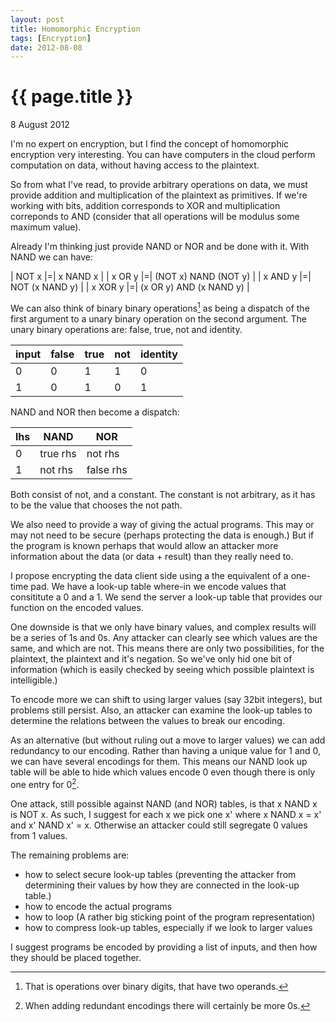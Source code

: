 ```yaml
---
layout: post
title: Homomorphic Encryption
tags: [Encryption]
date: 2012-08-08
---
```


{{ page.title }}
================
<p class="meta">8 August 2012</p>

I'm no expert on encryption, but I find the concept of homomorphic encryption very interesting. You can have computers in the cloud perform computation on data, without having access to the plaintext.

So from what I've read, to provide arbitrary operations on data, we must provide addition and multiplication of the plaintext as primitives. If we're working with bits, addition corresponds to XOR and multiplication correponds to AND (consider that all operations will be modulus some maximum value).

Already I'm thinking just provide NAND or NOR and be done with it. With NAND we can have:

| NOT x    |=| x NAND x                |
| x OR y   |=| (NOT x) NAND (NOT y)    |
| x AND y  |=| NOT (x NAND y)          |
| x XOR y  |=| (x OR y) AND (x NAND y) |

We can also think of binary binary operations[^1] as being a dispatch of the first argument to a unary binary operation on the second argument. The unary binary operations are: false, true, not and identity.

| input | false | true | not | identity |
|-------|-------|------|-----|----------|
|     0 |     0 |    1 |   1 |        0 |
|     1 |     0 |    1 |   0 |        1 |

NAND and NOR then become a dispatch:

| lhs |  NAND     |       NOR |
|-----|-----------|-----------|
|   0 |  true rhs |   not rhs |
|   1 |   not rhs | false rhs |

Both consist of not, and a constant. The constant is not arbitrary, as it has to be the value that chooses the not path.

We also need to provide a way of giving the actual programs. This may or may not need to be secure (perhaps protecting the data is enough.) But if the program is known perhaps that would allow an attacker more information about the data (or data + result) than they really need to.

I propose encrypting the data client side using a the equivalent of a one-time pad. We have a look-up table where-in we encode values that consititute a 0 and a 1. We send the server a look-up table that provides our function on the encoded values.

One downside is that we only have binary values, and complex results will be a series of 1s and 0s. Any attacker can clearly see which values are the same, and which are not. This means there are only two possibilities, for the plaintext, the plaintext and it's negation. So we've only hid one bit of information (which is easily checked by seeing which possible plaintext is intelligible.)

To encode more we can shift to using larger values (say 32bit integers), but problems still persist. Also, an attacker can examine the look-up tables to determine the relations between the values to break our encoding.

As an alternative (but without ruling out a move to larger values) we can add redundancy to our encoding. Rather than having a unique value for 1 and 0, we can have several encodings for them. This means our NAND look up table will be able to hide which values encode 0 even though there is only one entry for 0[^2]. 

One attack, still possible against NAND (and NOR) tables, is that x NAND x is NOT x. As such, I suggest for each x we pick one x' where x NAND x = x' and x' NAND x' = x. Otherwise an attacker could still segregate 0 values from 1 values.

The remaining problems are: 
* how to select secure look-up tables (preventing the attacker from determining their values by how they are connected in the look-up table.)
* how to encode the actual programs
* how to loop (A rather big sticking point of the program representation)
* how to compress look-up tables, especially if we look to larger values

I suggest programs be encoded by providing a list of inputs, and then how they should be placed together.


[^1]: That is operations over binary digits, that have two operands.
[^2]: When adding redundant encodings there will certainly be more 0s.
